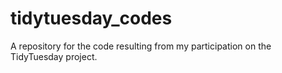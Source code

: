 # tidytuesday_codes
A repository for the code resulting from my participation on the TidyTuesday project.
